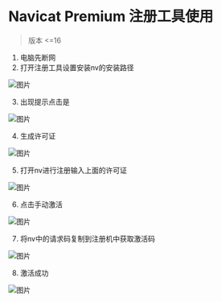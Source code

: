 # Navicat Premium 注册工具使用

> 版本 <=16

   1. 电脑先断网
   2. 打开注册工具设置安装nv的安装路径

![图片](/images/nv/1.png)

   3. 出现提示点击是

![图片](/images/nv/2.png)

   4. 生成许可证

![图片](/images/nv/3.png)

   5. 打开nv进行注册输入上面的许可证

![图片](/images/nv/4.png)

   6. 点击手动激活

![图片](/images/nv/5.png)

   7. 将nv中的请求码复制到注册机中获取激活码

![图片](/images/nv/6.png)

   8. 激活成功

![图片](/images/nv/7.png)
